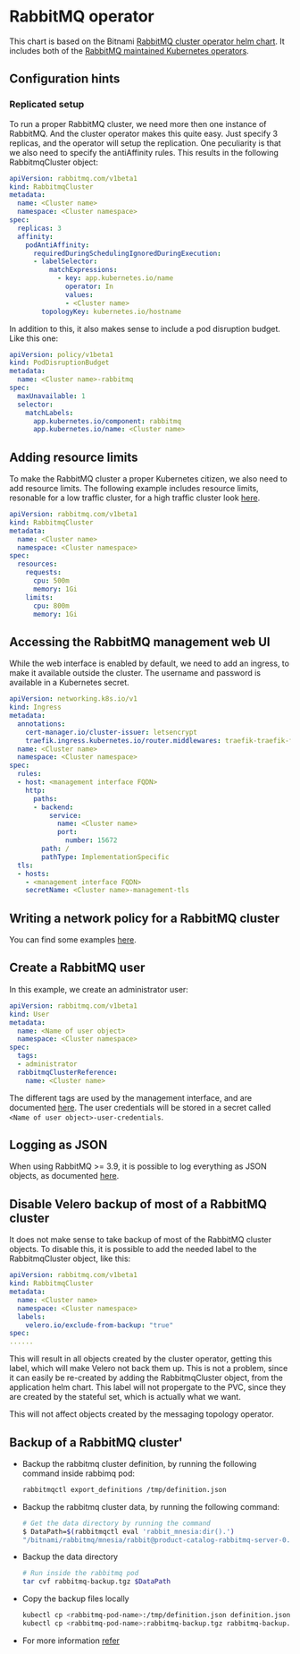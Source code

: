# RabbitMQ operator

This chart is based on the Bitnami [RabbitMQ cluster operator helm chart](https://github.com/bitnami/bitnami-docker-rabbitmq-cluster-operator).
It includes both of the [RabbitMQ maintained Kubernetes operators](https://www.rabbitmq.com/kubernetes/operator/operator-overview.html).

## Configuration hints

### Replicated setup

To run a proper RabbitMQ cluster, we need more then one instance of RabbitMQ.
And the cluster operator makes this quite easy.
Just specify 3 replicas, and the operator will setup the replication.
One peculiarity is that we also need to specify the antiAffinity rules.
This results in the following RabbitmqCluster object:

```yaml
apiVersion: rabbitmq.com/v1beta1
kind: RabbitmqCluster
metadata:
  name: <Cluster name>
  namespace: <Cluster namespace>
spec:
  replicas: 3
  affinity:
    podAntiAffinity:
      requiredDuringSchedulingIgnoredDuringExecution:
      - labelSelector:
          matchExpressions:
            - key: app.kubernetes.io/name
              operator: In
              values:
              - <Cluster name>
        topologyKey: kubernetes.io/hostname
```

In addition to this, it also makes sense to include a pod disruption budget. Like this one:

```yaml
apiVersion: policy/v1beta1
kind: PodDisruptionBudget
metadata:
  name: <Cluster name>-rabbitmq
spec:
  maxUnavailable: 1
  selector:
    matchLabels:
      app.kubernetes.io/component: rabbitmq
      app.kubernetes.io/name: <Cluster name>
```

## Adding resource limits

To make the RabbitMQ cluster a proper Kubernetes citizen, we also need to add resource limits.
The following example includes resource limits, resonable for a low traffic cluster, for a high traffic
cluster look [here](https://github.com/rabbitmq/cluster-operator/tree/main/docs/examples/production-ready).

```yaml
apiVersion: rabbitmq.com/v1beta1
kind: RabbitmqCluster
metadata:
  name: <Cluster name>
  namespace: <Cluster namespace>
spec:
  resources:
    requests:
      cpu: 500m
      memory: 1Gi
    limits:
      cpu: 800m
      memory: 1Gi
```

## Accessing the RabbitMQ management web UI

While the web interface is enabled by default, we need to add an ingress, to make it available outside the cluster.
The username and password is available in a Kubernetes secret.

```yaml
apiVersion: networking.k8s.io/v1
kind: Ingress
metadata:
  annotations:
    cert-manager.io/cluster-issuer: letsencrypt
    traefik.ingress.kubernetes.io/router.middlewares: traefik-traefik-forward-auth@kubernetescrd
  name: <Cluster name>
  namespace: <Cluster namespace>
spec:
  rules:
  - host: <management interface FQDN>
    http:
      paths:
      - backend:
          service:
            name: <Cluster name>
            port:
              number: 15672
        path: /
        pathType: ImplementationSpecific
  tls:
  - hosts:
    - <management interface FQDN>
    secretName: <Cluster name>-management-tls
```

## Writing a network policy for a RabbitMQ cluster

You can find some examples [here](https://github.com/rabbitmq/cluster-operator/tree/main/docs/examples/network-policies).

## Create a RabbitMQ user

In this example, we create an administrator user:

```yaml
apiVersion: rabbitmq.com/v1beta1
kind: User
metadata:
  name: <Name of user object>
  namespace: <Cluster namespace>
spec:
  tags:
  - administrator
  rabbitmqClusterReference:
    name: <Cluster name>
```

The different tags are used by the management interface, and are documented [here](https://www.rabbitmq.com/management.html#permissions).
The user credentials will be stored in a secret called ```<Name of user object>-user-credentials```.

## Logging as JSON

When using RabbitMQ >= 3.9, it is possible to log everything as JSON objects, as documented [here](https://github.com/rabbitmq/cluster-operator/tree/main/docs/examples/json-log).

## Disable Velero backup of most of a RabbitMQ cluster

It does not make sense to take backup of most of the RabbitMQ cluster objects.
To disable this, it is possible to add the needed label to the RabbitmqCluster object, like this:

```yaml
apiVersion: rabbitmq.com/v1beta1
kind: RabbitmqCluster
metadata:
  name: <Cluster name>
  namespace: <Cluster namespace>
  labels:
    velero.io/exclude-from-backup: "true"
spec:
......
```

This will result in all objects created by the cluster operator, getting this label,
which will make Velero not back them up.
This is not a problem, since it can easily be re-created by adding the RabbitmqCluster object,
from the application helm chart.
This label will not propergate to the PVC, since they are created by the stateful set, which is actually what we want.

This will not affect objects created by the messaging topology operator.

## Backup of a RabbitMQ cluster'

- Backup the rabbitmq cluster definition, by running the following command inside rabbimq pod:

  ```bash
  rabbitmqctl export_definitions /tmp/definition.json
  ```

- Backup the rabbitmq cluster data, by running the following command:

  ```bash
  # Get the data directory by running the command
  $ DataPath=$(rabbitmqctl eval 'rabbit_mnesia:dir().')
  "/bitnami/rabbitmq/mnesia/rabbit@product-catalog-rabbitmq-server-0.product-catalog-rabbitmq-nodes.product-catalog-rabbitmq"
  ```

- Backup the data directory

  ```bash
  # Run inside the rabbitmq pod
  tar cvf rabbitmq-backup.tgz $DataPath
  ```

- Copy the backup files locally

  ```bash
  kubectl cp <rabbitmq-pod-name>:/tmp/definition.json definition.json
  kubectl cp <rabbitmq-pod-name>:rabbitmq-backup.tgz rabbitmq-backup.tgz
  ```

- For more information [refer](https://www.rabbitmq.com/backup.html)
